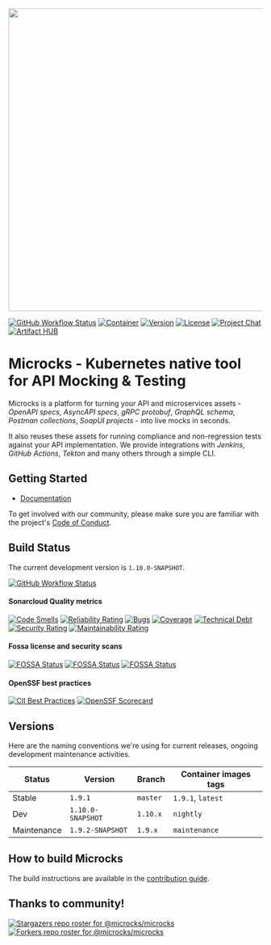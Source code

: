 <img src="./microcks-banner.png" width="600"> 

[![GitHub Workflow Status](https://img.shields.io/github/actions/workflow/status/microcks/microcks/build-verify.yml?logo=github&style=for-the-badge)](https://github.com/microcks/microcks/actions)
[![Container](https://img.shields.io/badge/dynamic/json?color=blueviolet&logo=docker&style=for-the-badge&label=Quay.io&query=tags[0].name&url=https://quay.io/api/v1/repository/microcks/microcks/tag/?limit=10&page=1&onlyActiveTags=true)](https://quay.io/repository/microcks/microcks?tab=tags)
[![Version](https://img.shields.io/maven-central/v/io.github.microcks/microcks?color=blue&style=for-the-badge)]((https://search.maven.org/artifact/io.github.microcks/microcks))
[![License](https://img.shields.io/github/license/microcks/microcks?style=for-the-badge&logo=apache)](https://www.apache.org/licenses/LICENSE-2.0)
[![Project Chat](https://img.shields.io/badge/discord-microcks-pink.svg?color=7289da&style=for-the-badge&logo=discord)](https://microcks.io/discord-invite/)
[![Artifact HUB](https://img.shields.io/endpoint?url=https://artifacthub.io/badge/repository/microcks&style=for-the-badge)](https://artifacthub.io/packages/search?repo=microcks)

# Microcks - Kubernetes native tool for API Mocking & Testing

Microcks is a platform for turning your API and microservices assets - *OpenAPI specs*, *AsyncAPI specs*, *gRPC protobuf*, *GraphQL schema*, *Postman collections*, *SoapUI projects* - into live mocks in seconds.

It also reuses these assets for running compliance and non-regression tests against your API implementation. We provide integrations with *Jenkins*, *GitHub Actions*, *Tekton* and many others through a simple CLI.

## Getting Started

* [Documentation](https://microcks.io/documentation/getting-started/)

To get involved with our community, please make sure you are familiar with the project's [Code of Conduct](./CODE_OF_CONDUCT.md).

## Build Status

The current development version is `1.10.0-SNAPSHOT`. 

[![GitHub Workflow Status](https://img.shields.io/github/actions/workflow/status/microcks/microcks/build-verify.yml?branch=1.10.x&logo=github&style=for-the-badge)](https://github.com/microcks/microcks/actions)

#### Sonarcloud Quality metrics

[![Code Smells](https://sonarcloud.io/api/project_badges/measure?project=microcks_microcks&metric=code_smells)](https://sonarcloud.io/summary/new_code?id=microcks_microcks)
[![Reliability Rating](https://sonarcloud.io/api/project_badges/measure?project=microcks_microcks&metric=reliability_rating)](https://sonarcloud.io/summary/new_code?id=microcks_microcks)
[![Bugs](https://sonarcloud.io/api/project_badges/measure?project=microcks_microcks&metric=bugs)](https://sonarcloud.io/summary/new_code?id=microcks_microcks)
[![Coverage](https://sonarcloud.io/api/project_badges/measure?project=microcks_microcks&metric=coverage)](https://sonarcloud.io/summary/new_code?id=microcks_microcks)
[![Technical Debt](https://sonarcloud.io/api/project_badges/measure?project=microcks_microcks&metric=sqale_index)](https://sonarcloud.io/summary/new_code?id=microcks_microcks)
[![Security Rating](https://sonarcloud.io/api/project_badges/measure?project=microcks_microcks&metric=security_rating)](https://sonarcloud.io/summary/new_code?id=microcks_microcks)
[![Maintainability Rating](https://sonarcloud.io/api/project_badges/measure?project=microcks_microcks&metric=sqale_rating)](https://sonarcloud.io/summary/new_code?id=microcks_microcks)

#### Fossa license and security scans

[![FOSSA Status](https://app.fossa.com/api/projects/git%2Bgithub.com%2Fmicrocks%2Fmicrocks.svg?type=shield&issueType=license)](https://app.fossa.com/projects/git%2Bgithub.com%2Fmicrocks%2Fmicrocks?ref=badge_shield&issueType=license)
[![FOSSA Status](https://app.fossa.com/api/projects/git%2Bgithub.com%2Fmicrocks%2Fmicrocks.svg?type=shield&issueType=security)](https://app.fossa.com/projects/git%2Bgithub.com%2Fmicrocks%2Fmicrocks?ref=badge_shield&issueType=security)
[![FOSSA Status](https://app.fossa.com/api/projects/git%2Bgithub.com%2Fmicrocks%2Fmicrocks.svg?type=small)](https://app.fossa.com/projects/git%2Bgithub.com%2Fmicrocks%2Fmicrocks?ref=badge_small)

#### OpenSSF best practices

[![CII Best Practices](https://bestpractices.coreinfrastructure.org/projects/7513/badge)](https://bestpractices.coreinfrastructure.org/projects/7513)
[![OpenSSF Scorecard](https://api.securityscorecards.dev/projects/github.com/microcks/microcks/badge)](https://securityscorecards.dev/viewer/?uri=github.com/microcks/microcks)

## Versions

Here are the naming conventions we're using for current releases, ongoing development maintenance activities.

| Status      | Version           | Branch   | Container images tags |
| ----------- |-------------------|----------|-----------------------|
| Stable      | `1.9.1`           | `master` | `1.9.1`, `latest`     |
| Dev         | `1.10.0-SNAPSHOT` | `1.10.x` | `nightly`             |
| Maintenance | `1.9.2-SNAPSHOT`  | `1.9.x`  | `maintenance`         |


## How to build Microcks

The build instructions are available in the [contribution guide](CONTRIBUTING.md).

## Thanks to community!

[![Stargazers repo roster for @microcks/microcks](http://reporoster.com/stars/microcks/microcks)](http://github.com/microcks/microcks/stargazers)
[![Forkers repo roster for @microcks/microcks](http://reporoster.com/forks/microcks/microcks)](http://github.com/microcks/microcks/network/members)

